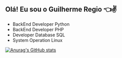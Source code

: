 ## Olá! Eu sou o Guilherme Regio :point_left::v:

* BackEnd Developer Python 
* BackEnd Developer PHP 
* Developer Database SQL
* System Operation Linux

[![Anurag's GitHub stats](https://github-readme-stats.vercel.app/api?username=Guilherme-Regio)](https://github.com/Guilherme-Regio/github-readme-stats)

<!--
**Guilherme-Regio/Guilherme-Regio** is a ✨ _special_ ✨ repository because its `README.md` (this file) appears on your GitHub profile.

Here are some ideas to get you started:

- 🔭 I’m currently working on ...
- 🌱 I’m currently learning ...
- 👯 I’m looking to collaborate on ...
- 🤔 I’m looking for help with ...
- 💬 Ask me about ...
- 📫 How to reach me: ...
- 😄 Pronouns: ...
- ⚡ Fun fact: ...
-->
